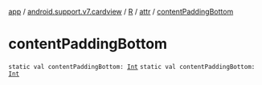 [app](../../../index.md) / [android.support.v7.cardview](../../index.md) / [R](../index.md) / [attr](index.md) / [contentPaddingBottom](./content-padding-bottom.md)

# contentPaddingBottom

`static val contentPaddingBottom: `[`Int`](https://kotlinlang.org/api/latest/jvm/stdlib/kotlin/-int/index.html)
`static val contentPaddingBottom: `[`Int`](https://kotlinlang.org/api/latest/jvm/stdlib/kotlin/-int/index.html)